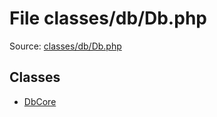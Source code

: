 File classes/db/Db.php
=========

Source: [classes/db/Db.php](https://github.com/PrestaShop/PrestaShop/blob/1.5.0.2/classes/db/Db.php)


Classes
-------

* [DbCore](class.DbCore.md)


